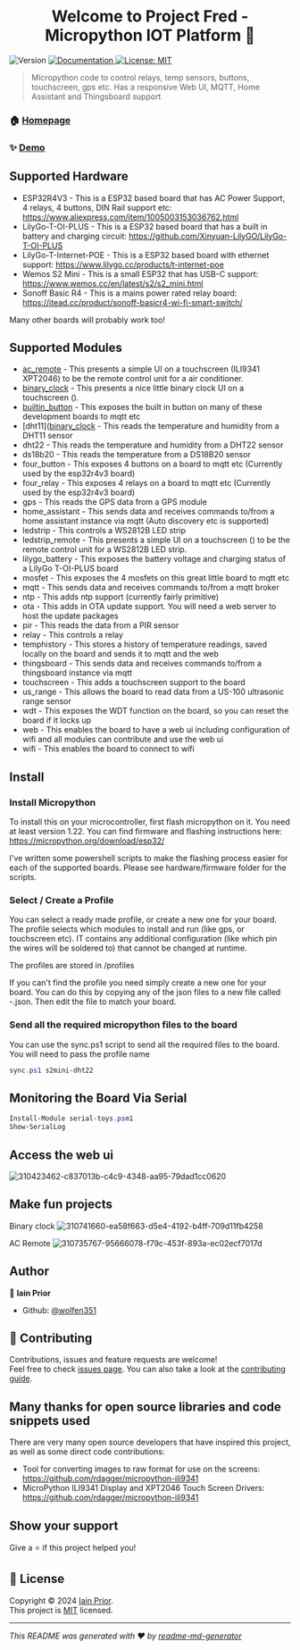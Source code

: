 <h1 align="center">Welcome to Project Fred - Micropython IOT Platform 👋</h1>
<p>
  <img alt="Version" src="https://img.shields.io/badge/version-1.0.0-blue.svg?cacheSeconds=2592000" />
  <a href="https://github.com/wolfen351/public-micropython-iot-platform/wiki" target="_blank">
    <img alt="Documentation" src="https://img.shields.io/badge/documentation-yes-brightgreen.svg" />
  </a>
  <a href="https://opensource.org/license/mit" target="_blank">
    <img alt="License: MIT" src="https://img.shields.io/badge/License-MIT-yellow.svg" />
  </a>
</p>

> Micropython code to control relays, temp sensors, buttons, touchscreen, gps etc. Has a responsive Web UI, MQTT, Home Assistant and Thingsboard support

### 🏠 [Homepage](https://github.com/wolfen351/public-micropython-iot-platform)

### ✨ [Demo](https://github.com/wolfen351/public-micropython-iot-platform/wiki/Web-UI)

## Supported Hardware

* ESP32R4V3 - This is a ESP32 based board that has AC Power Support, 4 relays, 4 buttons, DIN Rail support etc: https://www.aliexpress.com/item/1005003153036762.html
* LilyGo-T-OI-PLUS - This is a ESP32 based board that has a built in battery and charging circuit: https://github.com/Xinyuan-LilyGO/LilyGo-T-OI-PLUS
* LilyGo-T-Internet-POE - This is a ESP32 based board with ethernet support:  https://www.lilygo.cc/products/t-internet-poe
* Wemos S2 Mini - This is a small ESP32 that has USB-C support: https://www.wemos.cc/en/latest/s2/s2_mini.html 
* Sonoff Basic R4 - This is a mains power rated relay board: https://itead.cc/product/sonoff-basicr4-wi-fi-smart-switch/ 

Many other boards will probably work too!

## Supported Modules
* [ac_remote](https://github.com/wolfen351/public-micropython-iot-platform/wiki/ac_remote) - This presents a simple UI on a touchscreen (ILI9341 XPT2046) to be the remote control unit for a air conditioner.
* [binary_clock](https://github.com/wolfen351/public-micropython-iot-platform/wiki/binary_clock) - This presents a nice little binary clock UI on a touchscreen ().
* [builtin_button](https://github.com/wolfen351/public-micropython-iot-platform/wiki/builtin_button) - This exposes the built in button on many of these development boards to mqtt etc
* [dht11]([binary_clock](https://github.com/wolfen351/public-micropython-iot-platform/wiki/dht11) - This reads the temperature and humidity from a DHT11 sensor
* dht22 - This reads the temperature and humidity from a DHT22 sensor
* ds18b20 - This reads the temperature from a DS18B20 sensor
* four_button - This exposes 4 buttons on a board to mqtt etc (Currently used by the esp32r4v3 board)
* four_relay - This exposes 4 relays on a board to mqtt etc (Currently used by the esp32r4v3 board)
* gps - This reads the GPS data from a GPS module
* home_assistant - This sends data and receives commands to/from a home assistant instance via mqtt (Auto discovery etc is supported)
* ledstrip - This controls a WS2812B LED strip
* ledstrip_remote - This presents a simple UI on a touchscreen () to be the remote control unit for a WS2812B LED strip.
* lilygo_battery - This exposes the battery voltage and charging status of a LilyGo T-OI-PLUS board
* mosfet - This exposes the 4 mosfets on this great little board to mqtt etc
* mqtt - This sends data and receives commands to/from a mqtt broker
* ntp - This adds ntp support (currently fairly primitive)
* ota - This adds in OTA update support. You will need a web server to host the update packages
* pir - This reads the data from a PIR sensor
* relay - This controls a relay
* temphistory - This stores a history of temperature readings, saved locally on the board and sends it to mqtt and the web
* thingsboard - This sends data and receives commands to/from a thingsboard instance via mqtt
* touchscreen - This adds a touchscreen support to the board
* us_range - This allows the board to read data from a US-100 ultrasonic range sensor
* wdt - This exposes the WDT function on the board, so you can reset the board if it locks up
* web - This enables the board to have a web ui including configuration of wifi and all modules can contribute and use the web ui
* wifi - This enables the board to connect to wifi



## Install

### Install Micropython

To install this on your microcontroller, first flash micropython on it. You need at least version 1.22. You can find firmware and flashing instructions here: https://micropython.org/download/esp32/

I've written some powershell scripts to make the flashing process easier for each of the supported boards. Please see hardware/firmware folder for the scripts.

### Select / Create a Profile

You can select a ready made profile, or create a new one for your board. The profile selects which modules to install and run (like gps, or touchscreen etc). IT contains any additional configuration (like which pin the wires will be soldered to) that cannot be changed at runtime.

The profiles are stored in /profiles

If you can't find the profile you need simply create a new one for your board. You can do this by copying any of the json files to a new file called <manufacturer>-<boardname>.json. Then edit the file to match your board. 

### Send all the required micropython files to the board

You can use the sync.ps1 script to send all the required files to the board. You will need to pass the profile name
```powershell
sync.ps1 s2mini-dht22
```

## Monitoring the Board Via Serial

```powershell
Install-Module serial-toys.psm1
Show-SerialLog
```

## Access the web ui

![310423462-c837013b-c4c9-4348-aa95-79dad1cc0620](https://github.com/wolfen351/public-micropython-iot-platform/assets/5477547/b276135b-ae79-4965-a93b-2e1594a846fe)

## Make fun projects

Binary clock
![310741660-ea58f663-d5e4-4192-b4ff-709d11fb4258](https://github.com/wolfen351/public-micropython-iot-platform/assets/5477547/25af3bcd-a2fa-4ea6-b7a3-598236d56e92)



AC Remote
![310735767-95666078-f79c-453f-893a-ec02ecf7017d](https://github.com/wolfen351/public-micropython-iot-platform/assets/5477547/6211e7f7-2c8c-45ed-93d2-300993059243)



## Author

👤 **Iain Prior**

* Github: [@wolfen351](https://github.com/wolfen351)

## 🤝 Contributing

Contributions, issues and feature requests are welcome!<br />Feel free to check [issues page](https://github.com/wolfen351/public-micropython-iot-platform/issues). You can also take a look at the [contributing guide](https://github.com/jessesquires/.github/blob/main/CONTRIBUTING.md).

## Many thanks for open source libraries and code snippets used

There are very many open source developers that have inspired this project, as well as some direct code contributions:

* Tool for converting images to raw format for use on the screens: https://github.com/rdagger/micropython-ili9341
* MicroPython ILI9341 Display and XPT2046 Touch Screen Drivers: https://github.com/rdagger/micropython-ili9341


## Show your support

Give a ⭐️ if this project helped you!

## 📝 License

Copyright © 2024 [Iain Prior](https://github.com/wolfen351).<br />
This project is [MIT](https://opensource.org/license/mit) licensed.

***
_This README was generated with ❤️ by [readme-md-generator](https://github.com/kefranabg/readme-md-generator)_
